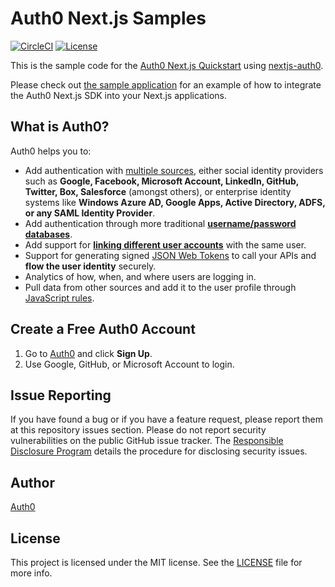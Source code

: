 # Auth0 Next.js Samples

[![CircleCI](https://img.shields.io/circleci/build/github/auth0-samples/auth0-nextjs-samples?style=flat-square)](https://circleci.com/gh/auth0-samples/auth0-nextjs-samples)
[![License](https://img.shields.io/:license-mit-blue.svg?style=flat)](https://opensource.org/licenses/MIT)

This is the sample code for the [Auth0 Next.js Quickstart](https://auth0.com/docs/quickstart/webapp/nextjs) using [nextjs-auth0](https://github.com/auth0/nextjs-auth0).

Please check out [the sample application](./website) for an example of how to integrate the Auth0 Next.js SDK into your Next.js applications.

## What is Auth0?

Auth0 helps you to:

* Add authentication with [multiple sources](https://auth0.com/docs/identityproviders), either social identity providers such as **Google, Facebook, Microsoft Account, LinkedIn, GitHub, Twitter, Box, Salesforce** (amongst others), or enterprise identity systems like **Windows Azure AD, Google Apps, Active Directory, ADFS, or any SAML Identity Provider**.
* Add authentication through more traditional **[username/password databases](https://auth0.com/docs/connections/database/custom-db)**.
* Add support for **[linking different user accounts](https://auth0.com/docs/users/user-account-linking)** with the same user.
* Support for generating signed [JSON Web Tokens](https://auth0.com/docs/tokens/json-web-tokens) to call your APIs and **flow the user identity** securely.
* Analytics of how, when, and where users are logging in.
* Pull data from other sources and add it to the user profile through [JavaScript rules](https://auth0.com/docs/rules).

## Create a Free Auth0 Account

1. Go to [Auth0](https://auth0.com) and click **Sign Up**.
2. Use Google, GitHub, or Microsoft Account to login.

## Issue Reporting

If you have found a bug or if you have a feature request, please report them at this repository issues section. Please do not report security vulnerabilities on the public GitHub issue tracker. The [Responsible Disclosure Program](https://auth0.com/responsible-disclosure-policy) details the procedure for disclosing security issues.

## Author

[Auth0](https://auth0.com)

## License

This project is licensed under the MIT license. See the [LICENSE](./LICENSE) file for more info.
